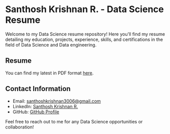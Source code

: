 # Santhosh Krishnan R. - Data Science Resume

Welcome to my Data Science resume repository! Here you'll find my resume detailing my education, projects, experience, skills, and certifications in the field of Data Science and Data engineering.

## Resume

You can find my latest in PDF format [here](https://github.com/santhoshkrishnan30/My-Resumes).







## Contact Information

- Email: santhoshkrishnan3006@gmail.com
- LinkedIn: [Santhosh Krishnan R.](https://www.linkedin.com/in/santhoshkrish03)
- GitHub: [GitHub Profile](https://github.com/santhoshkrishnan30)

Feel free to reach out to me for any Data Science opportunities or collaboration!
